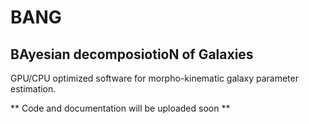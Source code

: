 # BANG 
## BAyesian decomposiotioN of Galaxies

GPU/CPU optimized software for morpho-kinematic galaxy parameter estimation.

** Code and documentation will be uploaded soon **
